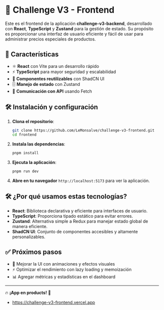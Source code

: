 # 🚀 Challenge V3 - Frontend

Este es el frontend de la aplicación **challenge-v3-backend**, desarrollado con **React**, **TypeScript** y **Zustand** para la gestión de estado. Su propósito es proporcionar una interfaz de usuario eficiente y fácil de usar para administrar precios especiales de productos.

## 📌 Características

- ⚛️ **React** con Vite para un desarrollo rápido
- ⚡ **TypeScript** para mayor seguridad y escalabilidad
- 🎨 **Componentes reutilizables** con ShadCN UI
- 🗄️ **Manejo de estado** con Zustand
- 🔄 **Comunicación con API** usando Fetch

## 🛠️ Instalación y configuración

1. **Clona el repositorio**:
    ```sh
    git clone https://github.com/LeMonsalve/challenge-v3-frontend.git
    cd frontend
    ```

2. **Instala las dependencias**:
    ```sh
    pnpm install
    ```

3. **Ejecuta la aplicación**:

    ```sh
    pnpm run dev
    ```

4. **Abre en tu navegador** `http://localhost:5173` para ver la aplicación.

## 🛠️ ¿Por qué usamos estas tecnologías?

- **React**: Biblioteca declarativa y eficiente para interfaces de usuario.
- **TypeScript**: Proporciona tipado estático para evitar errores.
- **Zustand**: Alternativa simple a Redux para manejar estado global de manera eficiente.
- **ShadCN UI**: Conjunto de componentes accesibles y altamente personalizables.

## ✅ Próximos pasos
- 🚀 Mejorar la UI con animaciones y efectos visuales
- ⚡ Optimizar el rendimiento con lazy loading y memoización
- 📊 Agregar métricas y estadísticas en el dashboard

---

🔥 **¡App en products!** 🚀
- https://challenge-v3-frontend.vercel.app